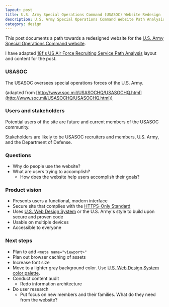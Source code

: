 ```yaml
---
layout: post
title: U.S. Army Special Operations Command (USASOC) Website Redesign 
description: U.S. Army Special Operations Command Website Path Analysis and Redesign
category: design
---
```


This post documents a path towards a redesigned website for the [U.S. Army Special Operations Command website](http://www.soc.mil/).

I have adapted [18f's US Air Force Recruiting Service Path Analysis](https://github.com/18F/afrs-pa/blob/master/README.md) layout and content for the post.

### USASOC

The USASOC oversees special operations forces of the U.S. Army.

(adapted from [http://www.soc.mil/USASOCHQ/USASOCHQ.html](http://www.soc.mil/USASOCHQ/USASOCHQ.html))

### Users and stakeholders

Potential users of the site are future and current members of the USASOC community.

Stakeholders are likely to be USASOC recruiters and members, U.S. Army, and the Department of Defense.

### Questions

- Why do people use the website?
- What are users trying to accomplish?
    - How does the website help users accomplish their goals?

### Product vision

- Presents users a functional, modern interface
- Secure site that complies with the [HTTPS-Only Standard](https://https.cio.gov/)
- Uses [U.S. Web Design System](https://designsystem.digital.gov/) or the U.S. Army's style to build upon secure and proven code
- Usable on multiple devices
- Accessible to everyone

### Next steps

- Plan to add ```<meta name="viewport>"```
- Plan out browser caching of assets
- Increase font size
- Move to a lighter gray background color. Use [U.S. Web Design System color palette](https://designsystem.digital.gov/components/colors/).
- Conduct content audit
    - Redo information architecture
- Do user research
    - Put focus on new members and their families. What do they need from the website?
